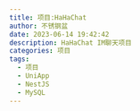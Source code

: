 ```yaml
---
title: 项目:HaHaChat
author: 不锈钢盆
date: 2023-06-14 19:42:42
description: HaHaChat IM聊天项目
categories: 项目
tags:
  - 项目
  - UniApp
  - NestJS
  - MySQL
---
```

